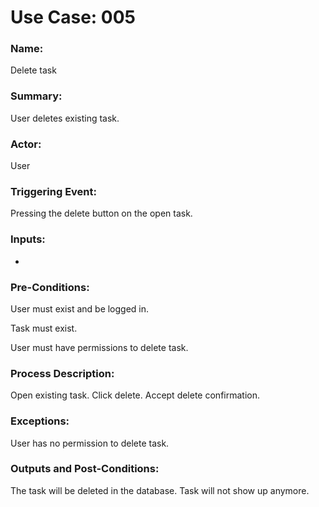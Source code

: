# Use Case: 005

### Name:

Delete task

### Summary:

User deletes existing task.

### Actor:

User

### Triggering Event:

Pressing the delete button on the open task.

### Inputs:

-

### Pre-Conditions:

User must exist and be logged in.

Task must exist.

User must have permissions to delete task.

### Process Description:

Open existing task. Click delete. Accept delete confirmation.

### Exceptions:

User has no permission to delete task.

### Outputs and Post-Conditions:

The task will be deleted in the database. Task will not show up anymore.
